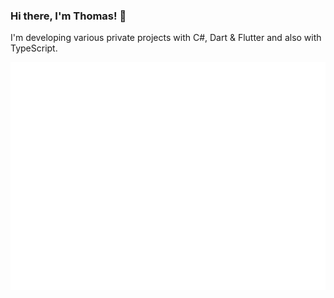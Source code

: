 ### Hi there, I'm Thomas! 👋

I'm developing various private projects with C#, Dart & Flutter and also with TypeScript.

![metrics](https://raw.githubusercontent.com/attenbergerthomas/attenbergerthomas/main/github-metrics.svg)

